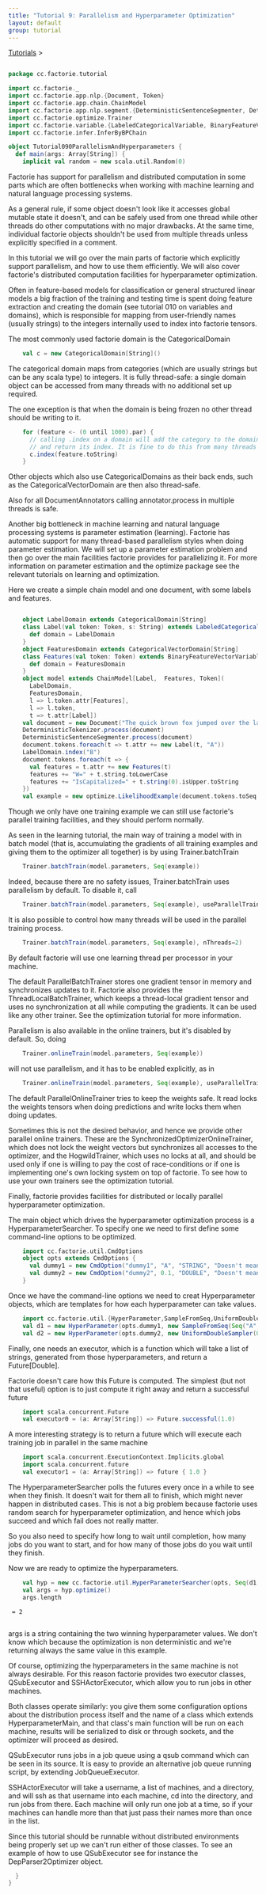 ```yaml
---
title: "Tutorial 9: Parallelism and Hyperparameter Optimization"
layout: default
group: tutorial
---
```


<a href="{{ site.baseurl }}/tutorial.html">Tutorials</a> &gt;

```scala

package cc.factorie.tutorial

import cc.factorie._
import cc.factorie.app.nlp.{Document, Token}
import cc.factorie.app.chain.ChainModel
import cc.factorie.app.nlp.segment.{DeterministicSentenceSegmenter, DeterministicTokenizer}
import cc.factorie.optimize.Trainer
import cc.factorie.variable.{LabeledCategoricalVariable, BinaryFeatureVectorVariable, CategoricalVectorDomain, CategoricalDomain}
import cc.factorie.infer.InferByBPChain

object Tutorial090ParallelismAndHyperparameters {
  def main(args: Array[String]) {
    implicit val random = new scala.util.Random(0)

```


Factorie has support for parallelism and distributed computation in some parts
which are often bottlenecks when working with machine learning and natural
language processing systems.

As a general rule, if some object doesn't look like it accesses global mutable
state it doesn't, and can be safely used from one thread while other threads do
other computations with no major drawbacks. At the same time, individual factorie
objects shouldn't be used from multiple threads unless explicitly specified in a
comment.

In this tutorial we will go over the main parts of factorie which explicitly
support parallelism, and how to use them efficiently. We will also cover factorie's
distributed computation facilities for hyperparameter optimization.


Often in feature-based models for classification or general structured linear models
a big fraction of the training and testing time is spent doing feature extraction
and creating the domain (see tutorial 010 on variables and domains), which is
responsible for mapping from user-friendly names (usually strings) to the integers
internally used to index into factorie tensors.

The most commonly used factorie domain is the CategoricalDomain

```scala
    val c = new CategoricalDomain[String]()


```


The categorical domain maps from categories (which are usually strings but can be
any scala type) to integers. It is fully thread-safe: a single domain object
can be accessed from many threads with no additional set up required.

The one exception is that when the domain is being frozen no other thread should
be writing to it.

```scala
    for (feature <- (0 until 1000).par) {
      // calling .index on a domain will add the category to the domain if it's not present,
      // and return its index. It is fine to do this from many threads at once.
      c.index(feature.toString)
    }


```


Other objects which also use CategoricalDomains as their back ends, such as the
CategoricalVectorDomain are then also thread-safe.

Also for all DocumentAnnotators calling annotator.process in multiple threads
is safe.


Another big bottleneck in machine learning and natural language processing systems
is parameter estimation (learning). Factorie has automatic support for many
thread-based parallelism styles when doing parameter estimation. We will set up
a parameter estimation problem and then go over the main facilities factorie
provides for parallelizing it. For more information on parameter estimation and the
optimize package see the relevant tutorials on learning and optimization.

Here we create a simple chain model and one document, with some labels and features.

```scala

    object LabelDomain extends CategoricalDomain[String]
    class Label(val token: Token, s: String) extends LabeledCategoricalVariable(s) {
      def domain = LabelDomain
    }
    object FeaturesDomain extends CategoricalVectorDomain[String]
    class Features(val token: Token) extends BinaryFeatureVectorVariable[String] {
      def domain = FeaturesDomain
    }
    object model extends ChainModel[Label,  Features, Token](
      LabelDomain,
      FeaturesDomain,
      l => l.token.attr[Features],
      l => l.token,
      t => t.attr[Label])
    val document = new Document("The quick brown fox jumped over the lazy dog.")
    DeterministicTokenizer.process(document)
    DeterministicSentenceSegmenter.process(document)
    document.tokens.foreach(t => t.attr += new Label(t, "A"))
    LabelDomain.index("B")
    document.tokens.foreach(t => {
      val features = t.attr += new Features(t)
      features += "W=" + t.string.toLowerCase
      features += "IsCapitalized=" + t.string(0).isUpper.toString
    })
    val example = new optimize.LikelihoodExample(document.tokens.toSeq.map(_.attr[Label]), model, InferByBPChain)


```


Though we only have one training example we can still use factorie's parallel
training facilities, and they should perform normally.

As seen in the learning tutorial, the main way of training a model with in batch
model (that is, accumulating the gradients of all training examples and giving
them to the optimizer all together) is by using Trainer.batchTrain

```scala
    Trainer.batchTrain(model.parameters, Seq(example))

```


Indeed, because there are no safety issues, Trainer.batchTrain uses parallelism
by default. To disable it, call

```scala
    Trainer.batchTrain(model.parameters, Seq(example), useParallelTrainer = false)

```


It is also possible to control how many threads will be used in the parallel
training process.

```scala
    Trainer.batchTrain(model.parameters, Seq(example), nThreads=2)

```


By default factorie will use one learning thread per processor in your machine.

The default ParallelBatchTrainer stores one gradient tensor in memory and synchronizes
updates to it. Factorie also provides the ThreadLocalBatchTrainer, which keeps a
thread-local gradient tensor and uses no synchronization at all while computing
the gradients. It can be used like any other trainer. See the optimization tutorial
for more information.

Parallelism is also available in the online trainers, but it's disabled by default.
So, doing

```scala
    Trainer.onlineTrain(model.parameters, Seq(example))

```


will not use parallelism, and it has to be enabled explicitly, as in

```scala
    Trainer.onlineTrain(model.parameters, Seq(example), useParallelTrainer = true)

```


The default ParallelOnlineTrainer tries to keep the weights safe. It read locks
the weights tensors when doing predictions and write locks them when doing updates.

Sometimes this is not the desired behavior, and hence we provide other parallel
online trainers. These are the SynchronizedOptimizerOnlineTrainer, which does not
lock the weight vectors but synchronizes all accesses to the optimizer, and the
HogwildTrainer, which uses no locks at all, and should be used only if one is
willing to pay the cost of race-conditions or if one is implementing one's own
locking system on top of factorie. To see how to use your own trainers see the
optimization tutorial.


Finally, factorie provides facilities for distributed or locally parallel
hyperparameter optimization.

The main object which drives the hyperparameter optimization process is a
HyperparameterSearcher. To specify one we need to first define some command-line
options to be optimized.

```scala
    import cc.factorie.util.CmdOptions
    object opts extends CmdOptions {
      val dummy1 = new CmdOption("dummy1", "A", "STRING", "Doesn't mean anything")
      val dummy2 = new CmdOption("dummy2", 0.1, "DOUBLE", "Doesn't mean much either")
    }

```


Once we have the command-line options we need to creat Hyperparameter objects,
which are templates for how each hyperparameter can take values.

```scala
    import cc.factorie.util.{HyperParameter,SampleFromSeq,UniformDoubleSampler}
    val d1 = new HyperParameter(opts.dummy1, new SampleFromSeq(Seq("A", "B", "C")))
    val d2 = new HyperParameter(opts.dummy2, new UniformDoubleSampler(0, 1))

```


Finally, one needs an executor, which is a function which will take a list of
strings, generated from those hyperparameters, and return a Future[Double].

Factorie doesn't care how this Future is computed. The simplest (but not that
useful) option is to just compute it right away and return a successful future

```scala
    import scala.concurrent.Future
    val executor0 = (a: Array[String]) => Future.successful(1.0)

```


A more interesting strategy is to return a future which will execute each training
job in parallel in the same machine

```scala
    import scala.concurrent.ExecutionContext.Implicits.global
    import scala.concurrent.future
    val executor1 = (a: Array[String]) => future { 1.0 }

```


The HyperparameterSearcher polls the futures every once in a while to see when they
finish. It doesn't wait for them all to finish, which might never happen in distributed
cases. This is not a big problem because factorie uses random search for hyperparameter
optimization, and hence which jobs succeed and which fail does not really matter.

So you also need to specify how long to wait until completion, how many jobs do you
want to start, and for how many of those jobs do you wait until they finish.

Now we are ready to optimize the hyperparameters.

```scala
    val hyp = new cc.factorie.util.HyperParameterSearcher(opts, Seq(d1, d2), executor1, numTrials=10, numToFinish=5, secondsToSleep=1)
    val args = hyp.optimize()
    args.length

``` 

 `` = 2`` 

```scala


```


args is a string containing the two winning hyperparameter values. We don't know
which because the optimization is non deterministic and we're returning always the
same value in this example.

Of course, optimizing the hyperparameters in the same machine is not always desirable.
For this reason factorie provides two executor classes, QSubExecutor and SSHActorExecutor,
which allow you to run jobs in other machines.

Both classes operate similarly: you give them some configuration options about the
distribution process itself and the name of a class which extends HyperparameterMain,
and that class's main function will be run on each machine, results will be serialized
to disk or through sockets, and the optimizer will proceed as desired.

QSubExecutor runs jobs in a job queue using a qsub command which can be seen in its source.
It is easy to provide an alternative job queue running script, by extending JobQueueExecutor.

SSHActorExecutor will take a username, a list of machines, and a directory, and will ssh
as that username into each machine, cd into the directory, and run jobs from there. Each
machine will only run one job at a time, so if your machines can handle more than that just
pass their names more than once in the list.

Since this tutorial should be runnable without distributed environments being properly set
up we can't run either of those classes. To see an example of how to use QSubExecutor see
for instance the DepParser2Optimizer object.

```scala
  }
}
```

